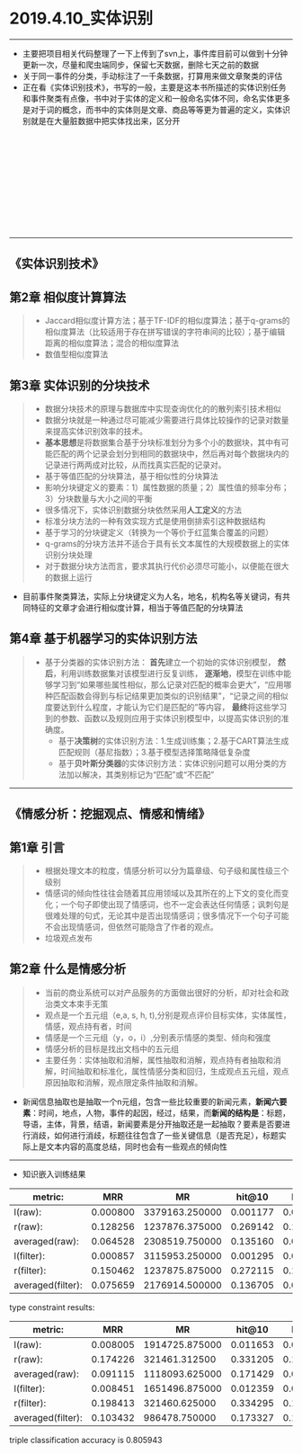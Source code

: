 # 2019.4.10_实体识别

---
* 主要把项目相关代码整理了一下上传到了svn上，事件库目前可以做到十分钟更新一次，尽量和爬虫端同步，保留七天数据，删除七天之前的数据
* 关于同一事件的分类，手动标注了一千条数据，打算用来做文章聚类的评估
* 正在看《实体识别技术》，书写的一般，主要是这本书所描述的实体识别任务和事件聚类有点像，书中对于实体的定义和一般命名实体不同，命名实体更多是对于词的概念，而书中的实体则是文章、商品等等更为普遍的定义，实体识别就是在大量脏数据中把实体找出来，区分开
<br>
<br>
<br>
<br>
<br>
<br>
<br>
<br>
<br>
<br>

---
## 《实体识别技术》
## 第2章 相似度计算算法
> * Jaccard相似度计算方法；基于TF-IDF的相似度算法；基于q-grams的相似度算法（比较适用于存在拼写错误的字符串间的比较）；基于编辑距离的相似度算法；混合的相似度算法
> * 数值型相似度算法

## 第3章 实体识别的分块技术
> * 数据分块技术的原理与数据库中实现查询优化的的散列索引技术相似
> * 数据分块就是一种通过尽可能减少需要进行具体比较操作的记录对数量来提高实体识别效率的技术。
> * **基本思想**是将数据集合基于分块标准划分为多个小的数据块，其中有可能匹配的两个记录会划分到相同的数据块中，然后再对每个数据块内的记录进行两两成对比较，从而找真实匹配的记录对。
> * 基于等值匹配的分块算法，基于相似性的分块算法
> * 影响分块键定义的要素：1）属性数据的质量；2）属性值的频率分布；3）分块数量与大小之间的平衡
> * 很多情况下，实体识别数据分块依然采用**人工定义**的方法
> * 标准分块方法的一种有效实现方式是使用倒排索引这种数据结构
> * 基于学习的分块键定义（转换为一个等价于红蓝集合覆盖的问题）
> * q-grams的分块方法并不适合于具有长文本属性的大规模数据上的实体识别分块处理
> * 对于数据分块方法而言，要求其执行代价必须尽可能小，以便能在很大的数据上运行

* 目前事件聚类算法，实际上分块键定义为人名，地名，机构名等关键词，有共同特征的文章才会进行相似度计算，相当于等值匹配的分块算法

## 第4章 基于机器学习的实体识别方法
> * 基于分类器的实体识别方法：
> **首先**建立一个初始的实体识别模型，
> **然后**，利用训练数据集对该模型进行反复训练，
> **逐渐地**，模型在训练中能够学习到“如果哪些属性相似，那么记录对匹配的概率会更大”，“应用哪种匹配函数会得到与标记结果更加类似的识别结果”，“记录之间的相似度要达到什么程度，才能认为它们是匹配的”等内容，
> **最终**将这些学习到的参数、函数以及规则应用于实体识别模型中，以提高实体识别的准确度。
>   * 基于**决策树**的实体识别方法：1.生成训练集；2.基于CART算法生成匹配规则（基尼指数）；3.基于模型选择策略降低复杂度
>   * 基于**贝叶斯分类器**的实体识别方法：实体识别问题可以用分类的方法加以解决，其类别标记为“匹配”或“不匹配”


---
## 《情感分析：挖掘观点、情感和情绪》

## 第1章 引言
> * 根据处理文本的粒度，情感分析可以分为篇章级、句子级和属性级三个级别
> * 情感词的倾向性往往会随着其应用领域以及其所在的上下文的变化而变化；一个句子即使出现了情感词，也不一定会表达任何情感；讽刺句是很难处理的句式，无论其中是否出现情感词；很多情况下一个句子可能不会出现情感词，但依然可能隐含了作者的观点。
> * 垃圾观点发布

## 第2章 什么是情感分析
> * 当前的商业系统可以对产品服务的方面做出很好的分析，却对社会和政治类文本束手无策
> * 观点是一个五元组（e,a, s, h, t),分别是观点评价目标实体，实体属性，情感，观点持有者，时间
> * 情感是一个三元组（y，o，i）,分别表示情感的类型、倾向和强度
> * 情感分析的目标是找出文档中的五元组
> * 主要任务：实体抽取和消解，属性抽取和消解，观点持有者抽取和消解，时间抽取和标准化，属性情感分类和回归，生成观点五元组，观点原因抽取和消解，观点限定条件抽取和消解。

* 新闻信息抽取也是抽取一个n元组，包含一些比较重要的新闻元素，**新闻六要素**：时间，地点，人物，事件的起因，经过，结果，而**新闻的结构是**：标题，导语，主体，背景，结语，新闻要素是分开抽取还是一起抽取？要素是否要进行消歧，如何进行消歧，标题往往包含了一些关键信息（是否充足），标题实际上是文本内容的高度总结，同时也会有一些观点的倾向性

---
* 知识嵌入训练结果

|metric:|			 MRR| 		 MR| 		 hit@10| 	 hit@3|   hit@1 |
|---|---|---|---|---|---|
|l(raw):|			 0.000800| 	 3379163.250000| 	 0.001177 |	 0.000736 |	 0.000500 |
|r(raw):	|		 0.128256 |	 1237876.375000 |	 0.269142 |	 0.147666 |	 0.052057 |
|averaged(raw):	|	 0.064528 |	 2308519.750000 |	 0.135160 |	 0.074201 |	 0.026279 |
|l(filter):	|	 0.000857 |	 3115953.250000 |	 0.001295 |	 0.000795 |	 0.000530 |
|r(filter):	|	 0.150462 |	 1237875.875000 |	 0.272115 |	 0.147961 |	 0.092726 |
|averaged(filter):|	 0.075659 |	 2176914.500000 |	 0.136705 |	 0.074378 |	 0.046628 |

type constraint results:

|metric:|			 MRR| 		 MR| 		 hit@10| 	 hit@3|   hit@1 |
|---|---|---|---|---|---|
|l(raw):	|		 0.008005 |	 1914725.875000 |	 0.011653 |	 0.008387 	| 0.005944 |
|r(raw):		|	 0.174226 |	 321461.312500 |	 0.331205 |	 0.189954 |	 0.103731 |
|averaged(raw):	|	 0.091115 |	 1118093.625000 |	 0.171429 	| 0.099170 	| 0.054838 |
|l(filter):	|	 0.008451 |	 1651496.875000 |	 0.012359 |	 0.008916 |	 0.006297 |
|r(filter):	|	 0.198413 |	 321460.625000 	| 0.334295 |	 0.191219 |	 0.147490 |
|averaged(filter):|	 0.103432 |	 986478.750000 	| 0.173327 |	 0.100068 |	 0.076894 |

triple classification accuracy is 0.805943



